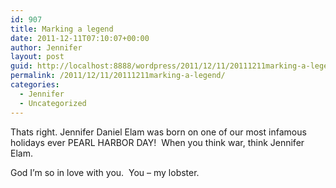 ```yaml
---
id: 907
title: Marking a legend
date: 2011-12-11T07:10:07+00:00
author: Jennifer
layout: post
guid: http://localhost:8888/wordpress/2011/12/11/20111211marking-a-legend/
permalink: /2011/12/11/20111211marking-a-legend/
categories:
  - Jennifer
  - Uncategorized
---
```

Thats right. Jennifer Daniel Elam was born on one of our most infamous holidays ever PEARL HARBOR DAY!  When you think war, think Jennifer Elam.
  
God I&#8217;m so in love with you.  You &#8211; my lobster.